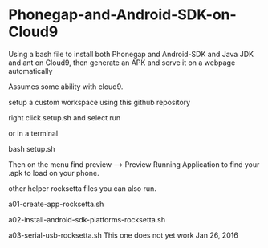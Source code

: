 # Phonegap-and-Android-SDK-on-Cloud9
Using a bash file to install both Phonegap and Android-SDK and Java JDK and ant on Cloud9, then generate an APK and serve it on a webpage automatically



Assumes some ability with cloud9. 


setup a custom workspace using this github repository

right click setup.sh and select run

or in a terminal 

bash setup.sh


Then on the menu find preview --> Preview Running Application to find your .apk to load on your phone.


other helper rocksetta files you can also run.


a01-create-app-rocksetta.sh	


a02-install-android-sdk-platforms-rocksetta.sh


a03-serial-usb-rocksetta.sh	
This one does not yet work Jan 26, 2016




